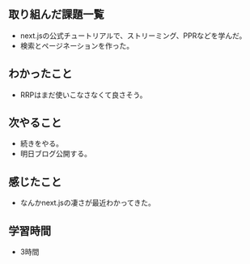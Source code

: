 ## 取り組んだ課題一覧
- next.jsの公式チュートリアルで、ストリーミング、PPRなどを学んだ。
- 検索とページネーションを作った。

## わかったこと
- RRPはまだ使いこなさなくて良さそう。

## 次やること
- 続きをやる。
- 明日ブログ公開する。

## 感じたこと
- なんかnext.jsの凄さが最近わかってきた。

## 学習時間
- 3時間